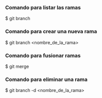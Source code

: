 ### Comando para listar las ramas

$ git branch

### Comando para crear una nueva rama

$ git branch <nombre_de_la_rama>

### Comando para fusionar ramas

$ git merge <Nombre de la rama que se fusionara con la rama actual>

### Comando para eliminar una rama

$ git branch -d <nombre_de_la_rama>
